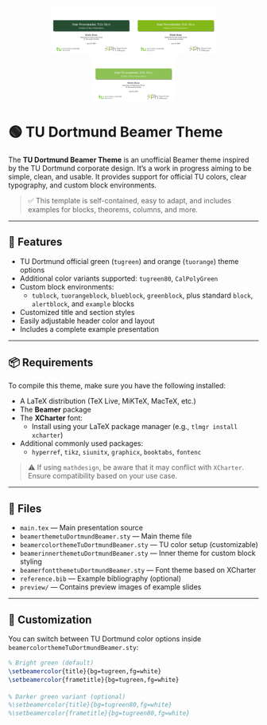 <p align="center">
  <img src="preview/slide01.webp" width="33%" />
  <img src="preview/slide08.webp" width="33%" />
  <img src="preview/slide10.webp" width="33%" />
</p>

# 🟢 TU Dortmund Beamer Theme

The **TU Dortmund Beamer Theme** is an unofficial Beamer theme inspired by the TU Dortmund corporate design. It’s a work in progress aiming to be simple, clean, and usable. It provides support for official TU colors, clear typography, and custom block environments.

> ✅ This template is self-contained, easy to adapt, and includes examples for blocks, theorems, columns, and more.

---

## 🚀 Features

- TU Dortmund official green (`tugreen`) and orange (`tuorange`) theme options
- Additional color variants supported: `tugreen80`, `CalPolyGreen`
- Custom block environments:
  - `tublock`, `tuorangeblock`, `blueblock`, `greenblock`, plus standard `block`, `alertblock`, and `example` blocks
- Customized title and section styles
- Easily adjustable header color and layout
- Includes a complete example presentation

---

## 📦 Requirements

To compile this theme, make sure you have the following installed:

- A LaTeX distribution (TeX Live, MiKTeX, MacTeX, etc.)
- The **Beamer** package
- The **XCharter** font:
  - Install using your LaTeX package manager (e.g., `tlmgr install xcharter`)
- Additional commonly used packages:
  - `hyperref`, `tikz`, `siunitx`, `graphicx`, `booktabs`, `fontenc`

> ⚠️ If using `mathdesign`, be aware that it may conflict with `XCharter`. Ensure compatibility based on your use case.

---

## 📁 Files

- `main.tex` — Main presentation source
- `beamerthemetuDortmundBeamer.sty` — Main theme file
- `beamercolorthemeTuDortmundBeamer.sty` — TU color setup (customizable)
- `beamerinnerthemetuDortmundBeamer.sty` — Inner theme for custom block styling
- `beamerfontthemetuDortmundBeamer.sty` — Font theme based on XCharter
- `reference.bib` — Example bibliography (optional)
- `preview/` — Contains preview images of example slides

---

## 🎨 Customization

You can switch between TU Dortmund color options inside `beamercolorthemeTuDortmundBeamer.sty`:

```latex
% Bright green (default)
\setbeamercolor{title}{bg=tugreen,fg=white}
\setbeamercolor{frametitle}{bg=tugreen,fg=white}

% Darker green variant (optional)
%\setbeamercolor{title}{bg=tugreen80,fg=white}
%\setbeamercolor{frametitle}{bg=tugreen80,fg=white}
